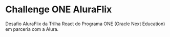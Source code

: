 # Challenge ONE AluraFlix

Desafio AluraFlix da Trilha React do Programa ONE (Oracle Next Education) em parceria com a Alura.

